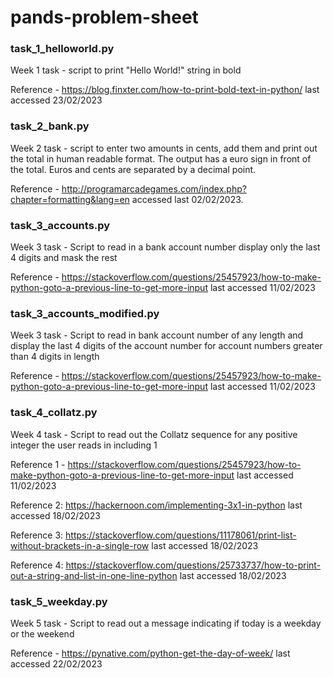 # pands-problem-sheet


### task_1_helloworld.py 

Week 1 task - script to print "Hello World!" string in bold

Reference - https://blog.finxter.com/how-to-print-bold-text-in-python/ last accessed 23/02/2023


### task_2_bank.py 

Week 2 task - script to enter two amounts in cents, add them and print out the total in human readable format. The output has a euro sign in front of the total. Euros and cents are separated by a decimal point.

Reference - http://programarcadegames.com/index.php?chapter=formatting&lang=en accessed last  02/02/2023.


### task_3_accounts.py

Week 3 task - Script to read in a bank account number display only the last 4 digits and mask the rest

Reference - https://stackoverflow.com/questions/25457923/how-to-make-python-goto-a-previous-line-to-get-more-input last accessed 11/02/2023 


### task_3_accounts_modified.py

Week 3 task - Script to read in bank account number of any length and display the last 4 digits of the account number for account numbers greater than 4 digits in length 

Reference - https://stackoverflow.com/questions/25457923/how-to-make-python-goto-a-previous-line-to-get-more-input last accessed 11/02/2023


### task_4_collatz.py

Week 4 task - Script to read out the Collatz sequence for any positive integer the user reads in including 1

Reference 1 - https://stackoverflow.com/questions/25457923/how-to-make-python-goto-a-previous-line-to-get-more-input last accessed 11/02/2023

Reference 2: https://hackernoon.com/implementing-3x1-in-python last accessed 18/02/2023

Reference 3: https://stackoverflow.com/questions/11178061/print-list-without-brackets-in-a-single-row last accessed 18/02/2023

Reference 4:  https://stackoverflow.com/questions/25733737/how-to-print-out-a-string-and-list-in-one-line-python last accessed 18/02/2023


### task_5_weekday.py

Week 5 task - Script to read out a message indicating if today is a weekday or the weekend

Reference - https://pynative.com/python-get-the-day-of-week/ last accessed 22/02/2023
